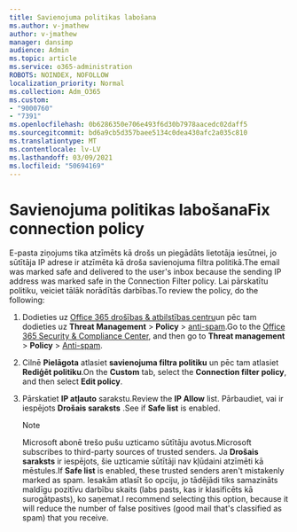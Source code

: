 ```yaml
---
title: Savienojuma politikas labošana
ms.author: v-jmathew
author: v-jmathew
manager: dansimp
audience: Admin
ms.topic: article
ms.service: o365-administration
ROBOTS: NOINDEX, NOFOLLOW
localization_priority: Normal
ms.collection: Adm_O365
ms.custom:
- "9000760"
- "7391"
ms.openlocfilehash: 0b6286350e706e493f6d30b7978aacedc02daff5
ms.sourcegitcommit: bd6a9cb5d357baee5134c0dea430afc2a035c810
ms.translationtype: MT
ms.contentlocale: lv-LV
ms.lasthandoff: 03/09/2021
ms.locfileid: "50694169"
---
```

# <a name="fix-connection-policy"></a><span data-ttu-id="5bfd1-102">Savienojuma politikas labošana</span><span class="sxs-lookup"><span data-stu-id="5bfd1-102">Fix connection policy</span></span>

<span data-ttu-id="5bfd1-103">E-pasta ziņojums tika atzīmēts kā drošs un piegādāts lietotāja iesūtnei, jo sūtītāja IP adrese ir atzīmēta kā droša savienojuma filtra politikā.</span><span class="sxs-lookup"><span data-stu-id="5bfd1-103">The email was marked safe and delivered to the user's inbox because the sending IP address was marked safe in the Connection Filter policy.</span></span> <span data-ttu-id="5bfd1-104">Lai pārskatītu politiku, veiciet tālāk norādītās darbības.</span><span class="sxs-lookup"><span data-stu-id="5bfd1-104">To review the policy, do the following:</span></span>

1. <span data-ttu-id="5bfd1-105">Dodieties uz [Office 365 drošības & atbilstības centru](https://go.microsoft.com/fwlink/p/?linkid=2077143)un pēc tam dodieties uz **Threat Management**  >  **Policy**  >  [anti-spam](https://go.microsoft.com/fwlink/?linkid=2101518).</span><span class="sxs-lookup"><span data-stu-id="5bfd1-105">Go to the [Office 365 Security & Compliance Center](https://go.microsoft.com/fwlink/p/?linkid=2077143), and then go to **Threat management** > **Policy** > [Anti-spam](https://go.microsoft.com/fwlink/?linkid=2101518).</span></span>
2. <span data-ttu-id="5bfd1-106">Cilnē **Pielāgota** atlasiet **savienojuma filtra politiku** un pēc tam atlasiet **Rediģēt politiku**.</span><span class="sxs-lookup"><span data-stu-id="5bfd1-106">On the **Custom** tab, select the **Connection filter policy**, and then select **Edit policy**.</span></span>
3. <span data-ttu-id="5bfd1-107">Pārskatiet **IP atļauto** sarakstu.</span><span class="sxs-lookup"><span data-stu-id="5bfd1-107">Review the **IP Allow** list.</span></span> <span data-ttu-id="5bfd1-108">Pārbaudiet, vai ir iespējots **Drošais saraksts** .</span><span class="sxs-lookup"><span data-stu-id="5bfd1-108">See if **Safe list** is enabled.</span></span>

    > [!NOTE]
    > <span data-ttu-id="5bfd1-109">Microsoft abonē trešo pušu uzticamo sūtītāju avotus.</span><span class="sxs-lookup"><span data-stu-id="5bfd1-109">Microsoft subscribes to third-party sources of trusted senders.</span></span> <span data-ttu-id="5bfd1-110">Ja **Drošais saraksts** ir iespējots, šie uzticamie sūtītāji nav kļūdaini atzīmēti kā mēstules.</span><span class="sxs-lookup"><span data-stu-id="5bfd1-110">If **Safe list** is enabled, these trusted senders aren't mistakenly marked as spam.</span></span> <span data-ttu-id="5bfd1-111">Iesakām atlasīt šo opciju, jo tādējādi tiks samazināts maldīgu pozitīvu darbību skaits (labs pasts, kas ir klasificēts kā surogātpasts), ko saņemat.</span><span class="sxs-lookup"><span data-stu-id="5bfd1-111">I recommend selecting this option, because it will reduce the number of false positives (good mail that's classified as spam) that you receive.</span></span>
